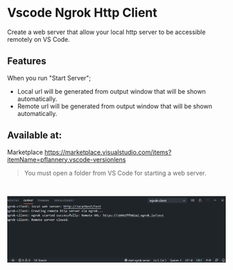 # Vscode Ngrok Http Client

Create a web server that allow your local http server to be accessible remotely on VS Code.

## Features

When you run "Start Server";
* Local url will be generated from output window that will be shown automatically.
* Remote url will be generated from output window that will be shown automatically.

## Available at:
Marketplace https://marketplace.visualstudio.com/items?itemName=pflannery.vscode-versionlens

> You must open a folder from VS Code for starting a web server.

<br />

![Preview](https://raw.githubusercontent.com/karamalhamoud/vscode-ngrok-client/master/demo.png)

